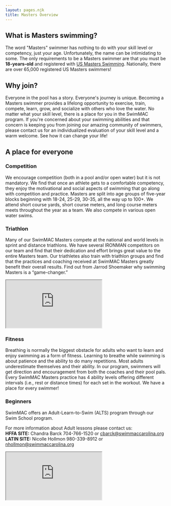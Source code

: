 ```yaml
---
layout: pages.njk
title: Masters Overview
---
```

<h2 class="separator-center">What is Masters swimming?</h2>

<p>The word "Masters" swimmer has nothing to do with your skill level or competency, just your age. Unfortunately, the name can be intimidating to some. The only requirements to be a Masters swimmer are that you must be <b>18-years-old</b> and registered with <a href="http://www.usms.org/reg/" target="_blank" rel="noopener">US Masters Swimming</a>. Nationally, there are over 65,000 registered US Masters swimmers!</p>

<h2 class="separator-center">Why join?</h2>

<p>Everyone in the pool has a story. Everyone's journey is unique. Becoming a Masters swimmer provides a lifelong opportunity to exercise, train, compete, learn, grow, and socialize with others who love the water. No matter what your skill level, there is a place for you in the SwimMAC program. If you're concerned about your swimming abilities and that concern is keeping you from joining our amazing community of swimmers, please contact us for an individualized evaluation of your skill level and a warm welcome. See how it can change your life!</p>

<h2 class="separator-center">A place for everyone</h2>

<div class="flex flex-wrap -mx-4" markdown="1">

<div class="w-full md:w-1/2 p-4" markdown="1">
<h3>Competition</h3>
<p>
We encourage competition (both in a pool and/or open water) but it is not mandatory. We find that once an athlete gets to a comfortable competency, they enjoy the motivational and social aspects of swimming that go along with competition and practice. Masters are split into age groups of five-year blocks beginning with 18-24, 25-29, 30-35, all the way up to 100+. We attend short course yards, short course meters, and long course meters meets throughout the year as a team. We also compete in various open water swims.
</p>
</div>

<div class="w-full md:w-1/2 p-4" markdown="1">
<h3>Triathlon</h3>
<p>
    Many of our SwimMAC Masters compete at the national and world levels in sprint and distance triathlons.
    We have several IRONMAN competitors on our team and find that their dedication and effort brings great value to the entire Masters team.
    Our triathletes also train with triathlon groups and find that the practices and coaching received at SwimMAC Masters greatly benefit their overall results.
    Find out from Jarrod Shoemaker why swimming Masters is a “game-changer.”
</p>

<div class="responsive-embed widescreen margin-top-1" markdown="1">
<iframe class="youtube-player" type="text/html" src="https://www.youtube.com/embed/en1cGWN0L3w?version=3&amp;rel=1&amp;fs=1&amp;autohide=2&amp;showsearch=0&amp;showinfo=1&amp;iv_load_policy=1&amp;wmode=transparent" allowfullscreen="true"></iframe>
</div>
</div>

<div class="w-full md:w-1/2 p-4" markdown="1">
<h3>Fitness</h3>
<p>Breathing is normally the biggest obstacle for adults who want to learn and enjoy swimming as a form of fitness. Learning to breathe while swimming is about patience and the ability to do many repetitions. Most adults underestimate themselves and their ability. In our program, swimmers will get direction and encouragement from both the coaches and their pool pals. Every SwimMAC Masters practice has 4 ability levels offering different intervals (i.e., rest or distance times) for each set in the workout. We have a place for every swimmer!</p>
</div>

<div class="w-full md:w-1/2 p-4" markdown="1">
<h3>Beginners</h3>
<p>SwimMAC offers an Adult-Learn-to-Swim (ALTS) program through our Swim School program.</p>

<p>For more information about Adult lessons please contact us: <br>
<strong>HFFA SITE:</strong> Chandra Barck 704-766-1520 or <a href="mailto:cbarck@swimmaccarolina.org" target="_blank">cbarck@swimmaccarolina.org</a><br>
<strong>LATIN SITE:</strong> Nicolle Hollmon 980-339-8912 or <a href="mailto:nhollmon@swimmaccarolina.org" target="_blank">nhollmon@swimmaccarolina.org</a>
</p>
</div>

</div>

<div class="w-full lg:w-2/3 mx-auto" markdown="1">
<div class="responsive-embed widescreen" markdown="1">
<iframe class="youtube-player" type="text/html" src="https://www.youtube.com/embed/SbZJNvhjC-g?version=3&amp;rel=1&amp;fs=1&amp;autohide=2&amp;showsearch=0&amp;showinfo=1&amp;iv_load_policy=1&amp;wmode=transparent" allowfullscreen="true"></iframe>
</div>
</div>